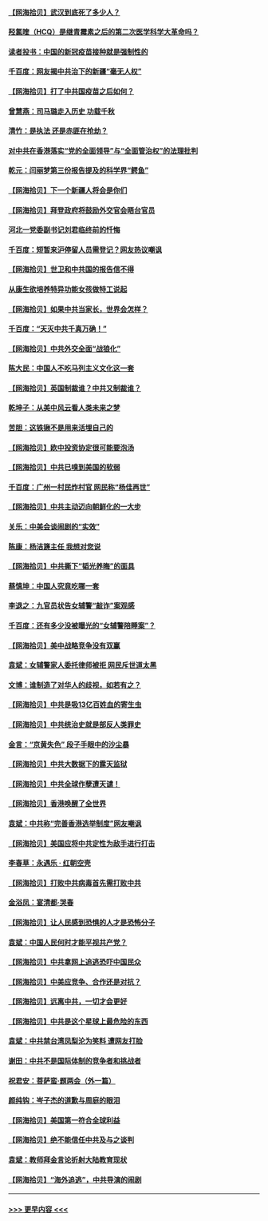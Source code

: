 #### [【网海拾贝】武汉到底死了多少人？](../pages/nsc993/n12863707.md?t=04080352) 
#### [羟氯喹（HCQ）是继青霉素之后的第二次医学科学大革命吗？](../pages/nsc993/n12638564.md?t=04080352) 
#### [读者投书：中国的新冠疫苗接种就是强制性的](../pages/nsc993/n12859932.md?t=04080352) 
#### [千百度：网友揭中共治下的新疆“毫无人权”](../pages/nsc993/n12858385.md?t=04080352) 
#### [【网海拾贝】打了中共国疫苗之后如何？](../pages/nsc993/n12857866.md?t=04080352) 
#### [曾慧燕：司马璐走入历史 功载千秋](../pages/nsc993/n12856996.md?t=04080352) 
#### [清竹：是执法 还是赤匪在抢劫？](../pages/nsc993/n12856952.md?t=04080352) 
#### [对中共在香港落实“党的全面领导”与“全面管治权”的法理批判](../pages/nsc993/n12856929.md?t=04080352) 
#### [乾元：闫丽梦第三份报告提及的科学界“鳄鱼”](../pages/nsc993/n12855985.md?t=04080352) 
#### [【网海拾贝】下一个新疆人将会是你们](../pages/nsc993/n12855864.md?t=04080352) 
#### [【网海拾贝】拜登政府将鼓励外交官会晤台官员](../pages/nsc993/n12853615.md?t=04080352) 
#### [河北一党委副书记刘君临终前的忏悔](../pages/nsc993/n12849420.md?t=04080352) 
#### [千百度：短暂来沪停留人员需登记？网友热议嘲讽](../pages/nsc993/n12853497.md?t=04080352) 
#### [【网海拾贝】世卫和中共国的报告信不得](../pages/nsc993/n12850902.md?t=04080352) 
#### [从康生欲培养特异功能女孩做特工说起](../pages/nsc993/n12849289.md?t=04080352) 
#### [【网海拾贝】如果中共当家长，世界会怎样？](../pages/nsc993/n12848436.md?t=04080352) 
#### [千百度：“天灭中共千真万确！”](../pages/nsc993/n12845659.md?t=04080352) 
#### [【网海拾贝】中共外交全面“战狼化”](../pages/nsc993/n12845607.md?t=04080352) 
#### [陈大民：中国人不吃马列主义文化这一套](../pages/nsc993/n12842496.md?t=04080352) 
#### [【网海拾贝】英国制裁谁？中共又制裁谁？](../pages/nsc993/n12840909.md?t=04080352) 
#### [乾坤子：从美中风云看人类未来之梦](../pages/nsc993/n12840590.md?t=04080352) 
#### [苦胆：这铁锹不是用来活埋自己的](../pages/nsc993/n12839512.md?t=04080352) 
#### [【网海拾贝】欧中投资协定很可能要泡汤](../pages/nsc993/n12835122.md?t=04080352) 
#### [【网海拾贝】中共已嗅到美国的软弱](../pages/nsc993/n12832411.md?t=04080352) 
#### [千百度：广州一村民炸村官 网民称“杨佳再世”](../pages/nsc993/n12832380.md?t=04080352) 
#### [【网海拾贝】中共主动迈向朝鲜化的一大步](../pages/nsc993/n12829887.md?t=04080352) 
#### [关乐：中美会谈闹剧的“实效”](../pages/nsc993/n12826698.md?t=04080352) 
#### [陈康：杨洁篪主任  我想对您说](../pages/nsc993/n12826609.md?t=04080352) 
#### [【网海拾贝】中共撕下“韬光养晦”的面具](../pages/nsc993/n12826459.md?t=04080352) 
#### [蔡慎坤：中国人究竟吃哪一套](../pages/nsc993/n12826010.md?t=04080352) 
#### [李退之：九官员状告女辅警“敲诈”案观感](../pages/nsc993/n12823984.md?t=04080352) 
#### [千百度：还有多少没被曝光的“女辅警陪睡案”？](../pages/nsc993/n12822136.md?t=04080352) 
#### [【网海拾贝】美中战略竞争没有双赢](../pages/nsc993/n12822105.md?t=04080352) 
#### [袁斌：女辅警家人委托律师被拒 网民斥世道太黑](../pages/nsc993/n12822004.md?t=04080352) 
#### [文博：谁制造了对华人的歧视，如若有之？](../pages/nsc993/n12821635.md?t=04080352) 
#### [【网海拾贝】中共是吸13亿百姓血的寄生虫](../pages/nsc993/n12819191.md?t=04080352) 
#### [【网海拾贝】中共统治史就是部反人类罪史](../pages/nsc993/n12816738.md?t=04080352) 
#### [金言：“京黄失色” 段子手眼中的沙尘暴](../pages/nsc993/n12815700.md?t=04080352) 
#### [【网海拾贝】中共大数据下的露天监狱](../pages/nsc993/n12811075.md?t=04080352) 
#### [【网海拾贝】中共全球作孽遭天谴！](../pages/nsc993/n12810258.md?t=04080352) 
#### [【网海拾贝】香港唤醒了全世界](../pages/nsc993/n12809100.md?t=04080352) 
#### [袁斌：中共称“完善香港选举制度”网友嘲讽](../pages/nsc993/n12808994.md?t=04080352) 
#### [【网海拾贝】美国应将中共定性为敌手进行打击](../pages/nsc993/n12806870.md?t=04080352) 
#### [李春草：永遇乐 · 红朝空壳](../pages/nsc993/n12805365.md?t=04080352) 
#### [【网海拾贝】打败中共病毒首先需打败中共](../pages/nsc993/n12803930.md?t=04080352) 
#### [金浴凤：宴清都‧哭春](../pages/nsc993/n12801601.md?t=04080352) 
#### [【网海拾贝】让人民感到恐惧的人才是恐怖分子](../pages/nsc993/n12799347.md?t=04080352) 
#### [袁斌：中国人民何时才能平视共产党？](../pages/nsc993/n12799306.md?t=04080352) 
#### [【网海拾贝】中共拿网上追逃恐吓中国民众](../pages/nsc993/n12796905.md?t=04080352) 
#### [【网海拾贝】中美应竞争、合作还是对抗？](../pages/nsc993/n12794675.md?t=04080352) 
#### [【网海拾贝】远离中共，一切才会更好](../pages/nsc993/n12793572.md?t=04080352) 
#### [【网海拾贝】中共是这个星球上最危险的东西](../pages/nsc993/n12791400.md?t=04080352) 
#### [袁斌：中共禁台湾凤梨沦为笑料 遭网友打脸](../pages/nsc993/n12791335.md?t=04080352) 
#### [谢田：中共不是国际体制的竞争者和挑战者](../pages/nsc993/n12791212.md?t=04080352) 
#### [祝君安：菩萨蛮·题两会（外一篇）](../pages/nsc993/n12786801.md?t=04080352) 
#### [颜纯钩：岑子杰的道歉与周庭的眼泪](../pages/nsc993/n12786775.md?t=04080352) 
#### [【网海拾贝】美国第一符合全球利益](../pages/nsc993/n12786666.md?t=04080352) 
#### [【网海拾贝】绝不能信任中共及与之谈判](../pages/nsc993/n12784266.md?t=04080352) 
#### [袁斌：教师拜金言论折射大陆教育现状](../pages/nsc993/n12783868.md?t=04080352) 
#### [【网海拾贝】“海外追逃”，中共导演的闹剧](../pages/nsc993/n12781638.md?t=04080352) 

----
#### [ >>> 更早内容 <<< ](../indexes/nsc993-earlier.md)
